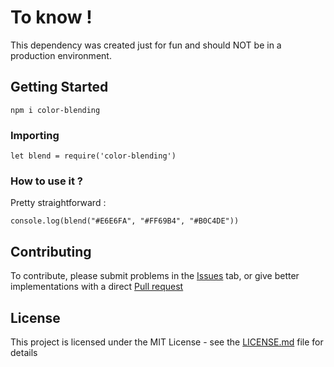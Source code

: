 # To know !

This dependency was created just for fun and should NOT be in a production environment.

## Getting Started

```
npm i color-blending
```

### Importing


```
let blend = require('color-blending')
```

### How to use it ?

Pretty straightforward :

```
console.log(blend("#E6E6FA", "#FF69B4", "#B0C4DE"))
```

## Contributing

To contribute, please submit problems in the [Issues](https://github.com/MasMedIm/Color-Blending/issues) tab, or give better implementations with a direct [Pull request](https://github.com/MasMedIm/Color-Blending/pulls)


## License

This project is licensed under the MIT License - see the [LICENSE.md](License.md) file for details


